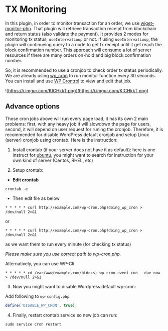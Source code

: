 # TX Monitoring

In this plugin, in order to monitor transaction for an order, we use [wiget-monitor-php](https://github.com/KyberNetwork/widget-monitor-php). That plugin will retrieve transaction receipt from blockchain and return status (also validate the payment). It provides 2 modes for monitoring tx status, `useIntervalLoop` or not. If using `useIntervalLoop`, the plugin will continueing query to a node to get tx receipt until it get reach the block confirmation number. This approach will consume a lot of server resources if there are many orders on-hold and big block confirmation number. 

So, it is recommended to use a cronjob to check order tx status periodically. We are already using [wp_cron](https://codex.wordpress.org/Function_Reference/wp_cron) to run monitor function every 30 seconds. You can install and use [WP Crontrol](https://vi.wordpress.org/plugins/wp-crontrol/) to view and edit that job.


![https://i.imgur.com/KICHkkT.png](https://i.imgur.com/KICHkkT.png)


## Advance options
Those cron jobs above will run every page load, it has its own 2 main problems: first, with any heavy job it will slowdown the page for users, second, it will depend on user request for runing the cronjob. Therefore, it is recommended for disable WordPress default cronjob and setup Linux (server) cronjob using crontab. Here is the instruction:

1. Install crontab (if your server does not have it as default): here is one instruct for [ubuntu](https://www.rosehosting.com/blog/ubuntu-crontab/), you might want to search for instruction for your own kind of server (Centos, RHEL, etc)

2. Setup crontab:

- **Edit crontab**


```shell
crontab -e
```

- Then edit file as below

```shell
* * * * * curl http://example.com/wp-cron.php?doing_wp_cron > /dev/null 2>&1
```

or

```shell
* * * * * curl http://example.com/wp-cron.php?doing_wp_cron > /dev/null 2>&1
```

as we want them to run every minute (for checking tx status)

*Please make sure you use correct path to wp-cron.php.*

Alternatively, you can use WP-Cli

```shell
* * * * * cd /var/www/example.com/htdocs; wp cron event run --due-now > /dev/null 2>&1
```

3. Now you might want to disable Wordpress default wp-cron:

Add following to `wp-config.php`:

```php
define('DISABLE_WP_CRON', true);
```

4. Finally, restart crontab service so new job can run:

```shell
sudo service cron restart
```